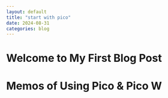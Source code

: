 ```yaml
---
layout: default
title: "start with pico"
date: 2024-08-31
categories: blog
---
```


# Welcome to My First Blog Post
# Memos of Using Pico & Pico W

